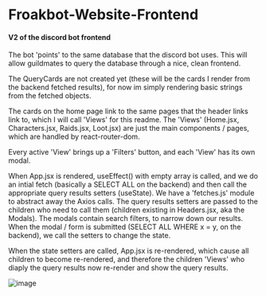 # Froakbot-Website-Frontend

#### V2 of the discord bot frontend

The bot 'points' to the same database that the discord bot uses. This will allow guildmates to query the database through a nice, clean frontend.

The QueryCards are not created yet (these will be the cards I render from the backend fetched results), for now im simply rendering basic strings from the fetched objects.

The cards on the home page link to the same pages that the header links link to, which I will call 'Views' for this readme. The 'Views' (Home.jsx, Characters.jsx, Raids.jsx, Loot.jsx) are just the main components / pages, which are handled by react-router-dom.

Every active 'View' brings up a 'Filters' button, and each 'View' has its own modal.

When App.jsx is rendered, useEffect() with empty array is called, and we do an intial fetch (basically a SELECT ALL on the backend) and then call the appropriate query results setters (useState). We have a 'fetches.js' module to abstract away the Axios calls.  The query results setters are passed to the children who need to call them (children existing in Headers.jsx, aka the Modals). The modals contain search filters, to narrow down our results. When the modal / form is submitted (SELECT ALL WHERE x = y, on the backend), we call the setters to change the state.

When the state setters are called, App.jsx is re-rendered, which cause all children to become re-rendered, and therefore the children 'Views' who diaply the query results now re-render and show the query results.


![image](https://github.com/hikemalliday/froakbot-website-frontend/assets/117792777/61e23bf1-26c5-47fe-a67a-f7917694e3fc)
